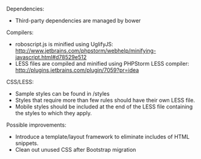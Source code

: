 Dependencies:
- Third-party dependencies are managed by bower

Compilers:
- roboscript.js is minified using UglifyJS: http://www.jetbrains.com/phpstorm/webhelp/minifying-javascript.html#d78529e512
- LESS files are compiled and minified using PHPStorm LESS compiler: http://plugins.jetbrains.com/plugin/7059?pr=idea

CSS/LESS:
- Sample styles can be found in /styles
- Styles that require more than few rules should have their own LESS file. 
- Mobile styles should be included at the end of the LESS file containing the styles to which they apply.



Possible improvements:
- Introduce a template/layout framework to eliminate includes of HTML snippets.
- Clean out unused CSS after Bootstrap migration
